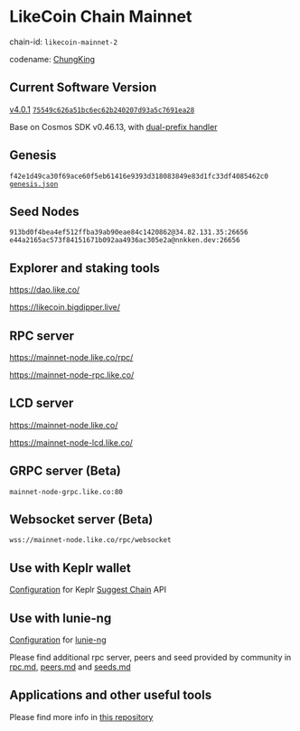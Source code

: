 # LikeCoin Chain Mainnet

chain-id: `likecoin-mainnet-2`

codename: [ChungKing](https://blog.like.co/en/likecoin-chain-upgrade-chungking/)

## Current Software Version

[v4.0.1](https://github.com/likecoin/likecoin-chain/releases/tag/v4.0.1) [`75549c626a51bc6ec62b240207d93a5c7691ea28`](https://github.com/likecoin/likecoin-chain/tree/75549c626a51bc6ec62b240207d93a5c7691ea28)

Base on Cosmos SDK v0.46.13, with [dual-prefix handler](https://github.com/likecoin/cosmos-sdk/tree/v0.46.13-dual-prefix)

## Genesis

`f42e1d49ca30f69ace60f5eb61416e9393d318083849e83d1fc33df4085462c0`
[`genesis.json`](./genesis.json)

## Seed Nodes

`913bd0f4bea4ef512ffba39ab90eae84c1420862@34.82.131.35:26656`
`e44a2165ac573f84151671b092aa4936ac305e2a@nnkken.dev:26656`

## Explorer and staking tools

https://dao.like.co/

https://likecoin.bigdipper.live/

## RPC server

https://mainnet-node.like.co/rpc/

https://mainnet-node-rpc.like.co/

## LCD server

https://mainnet-node.like.co/

https://mainnet-node-lcd.like.co/

## GRPC server (Beta)

`mainnet-node-grpc.like.co:80`

## Websocket server (Beta)

`wss://mainnet-node.like.co/rpc/websocket`

## Use with Keplr wallet

[Configuration](keplr.json) for Keplr [Suggest Chain](https://docs.keplr.app/api/suggest-chain.html) API

## Use with lunie-ng

[Configuration](network.json) for [lunie-ng](https://github.com/likecoin/tlunie-ng)

Please find additional rpc server, peers and seed provided by community in [rpc.md](rpc.md), [peers.md](peers.md) and [seeds.md](seeds.md)

## Applications and other useful tools

Please find more info in [this repository](https://github.com/likecoin/likecoin#readme)
